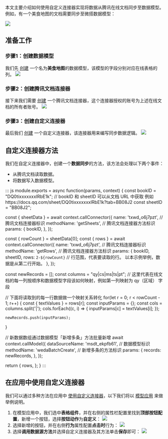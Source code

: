 本文主要介绍如何使用自定义连接器实现将数据从腾讯在线文档同步至数据模型。例如，有一个美食地图的文档需要同步至微搭数据模型：

![](https://qcloudimg.tencent-cloud.cn/raw/e038a877ef526e2f83afeaf4457368a0.jpg)

## 准备工作

### 步骤1：创建数据模型

我们先 [创建](https://cloud.tencent.com/document/product/1301/68452) 一个名为**美食地图**的数据模型，该模型的字段分别对应在线表格的列。
![](https://qcloudimg.tencent-cloud.cn/raw/faad5ca3e34a0817379c6fb413d0a71f.png)


### 步骤2：创建腾讯文档连接器

接下来我们需要 [创建](https://cloud.tencent.com/document/product/1301/68455) 一个腾讯文档连接器，这个连接器授权的账号为上述在线文档的所有者账号。
![](https://qcloudimg.tencent-cloud.cn/raw/c7d28cc5adce21fc11598f17499e5d44.jpg)

### 步骤3：创建自定义连接器

最后我们 [创建](https://cloud.tencent.com/document/product/1301/68457) 一个自定义连接器，该连接器用来编写同步数据逻辑。
![](https://qcloudimg.tencent-cloud.cn/raw/7b49d544be372ab920ee95e0927407d5.png)

## 自定义连接器方法

我们在自定义连接器中，创建一个**数据同步**的方法，该方法会处理以下两个事件：
- 从腾讯文档读取数据。
- 将数据写入数据模型。
<dx-codeblock>
:::  js
module.exports = async function(params, context) {
  const bookID = "DQ0tixxxxxxxlRbE1k"; // bookID 和 sheetID 可以从文档 URL 中获取 例如 https://docs.qq.com/sheet/DQ0tixxxxxxxlRbE1k?tab=BB08J2
  const sheetID = "BB08J2";

  const { sheetData } = await context.callConnector({
    name: 'txwd_o6j7pzt', // 腾讯文档连接器标识
    methodName: 'getSheets', // 腾讯文档连接器方法标识
    params: {
      bookID,
    },
  });

  const { rowCount } = sheetData[0];
  const { rows } = await context.callConnector({
    name: 'txwd_o6j7pzt', // 腾讯文档连接器标识
    methodName: 'getRows', // 腾讯文档连接器方法标识
    params: {
      bookID,
      sheetID,
      rows: `2-${rowCount}` // 行范围，代表要读取的行。 以本示例举例，数据是从第二行开始。
    },
  });

  const newRecords = [];
  const columns = "qy|cs|ms|ts|pt"; // 这里代表在线文档的每一列按顺序和数据模型字段该如何映射，例如第一列映射为 qy（区域） 字段

  // 下面将读取到的每一行数据做一个映射关系转化
  for(let r = 0; r < rowCount - 1; r++) {
    const { textValues } = rows[r];
    const inputParams = {};
    const cols = columns.split('|');
    cols.forEach((c, i) => {
      inputParams[c] = textValues[i];
    });

    newRecords.push(inputParams);
  }

  // 新数据数组通过数据模型「新增多条」方法批量新增
  await context.callModel({
    dataSourceName: 'msdt_ekpfb61', // 数据模型标识
    methodName: 'wedaBatchCreate', // 新增多条的方法标识
    params: {
      records: newRecords,
    },
  });

  return {
    rows,
  };
}
:::
</dx-codeblock>

## 在应用中使用自定义连接器

我们可以通过多种方法在应用中 [使用自定义连接器](https://cloud.tencent.com/document/product/1301/68458)，以下我们将以 [模型应用](https://cloud.tencent.com/document/product/1301/67252) 来做举例说明。

1. 在模型应用中，我们选中**表格组件**，并在右侧的属性栏配置里找到**顶部按钮配置**，新增一个按钮，选择**按钮动作**为**自定义**：
![](https://qcloudimg.tencent-cloud.cn/raw/60ec595ac4903a22395272df96249e37.png)
2. 选择新增的按钮，并在右侧**行为**属性配置**点击时**行为：
![](https://qcloudimg.tencent-cloud.cn/raw/6aa679b69498af8bd2b4b2e9e14edeac.png)
3. 选择**调用数据源方法**并选择自定义连接器及其方法单击**保存**即可：
![](https://qcloudimg.tencent-cloud.cn/raw/ae6dd56f5b682873929934f257dbc746.png)

